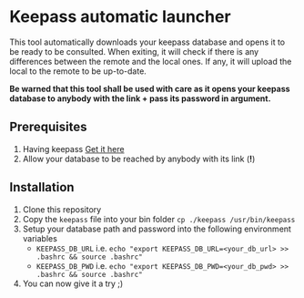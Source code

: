 # Keepass automatic launcher

This tool automatically downloads your keepass database and opens it to be ready to be consulted.
When exiting, it will check if there is any differences between the remote and the local ones. If any, it will upload the local to the remote to be up-to-date.

**Be warned that this tool shall be used with care as it opens your keepass database to anybody with the link + pass its password in argument.**

## Prerequisites
1. Having keepass [Get it here](https://keepass.info/index.html)
2. Allow your database to be reached by anybody with its link (**!**)

## Installation
1. Clone this repository
2. Copy the `keepass` file into your bin folder
`cp ./keepass /usr/bin/keepass`
3. Setup your database path and password into the following environment variables
    * `KEEPASS_DB_URL` i.e. `echo "export KEEPASS_DB_URL=<your_db_url> >> .bashrc && source .bashrc"`
    * `KEEPASS_DB_PWD` i.e. `echo "export KEEPASS_DB_PWD=<your_db_pwd> >> .bashrc && source .bashrc"`
4. You can now give it a try ;)
